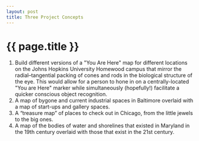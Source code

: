 ```yaml
---
layout: post
title: Three Project Concepts
---
```


{{ page.title }}
================


1. Build different versions of a "You Are Here" map for different locations on the Johns Hopkins University Homewood campus that mirror the radial–tangential packing of cones and rods in the biological structure of the eye. This would allow for a person to hone in on a centrally-located "You are Here" marker while simultaneously (hopefully!) facilitate a quicker conscious object recognition.
2.	A map of bygone and current industrial spaces in Baltimore overlaid with a map of start-ups and gallery spaces.
3.	A “treasure map” of places to check out in Chicago, from the little jewels to the big ones.
4.	A map of the bodies of water and shorelines that existed in Maryland in the 19th century overlaid with those that exist in the 21st century.

